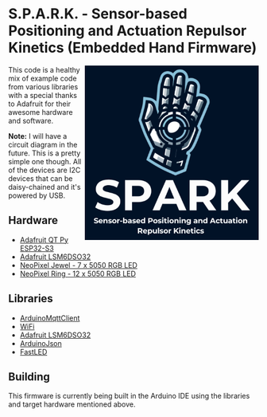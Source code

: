 # S.P.A.R.K. - Sensor-based Positioning and Actuation Repulsor Kinetics (Embedded Hand Firmware)

<img src="/assets/SPARK_Logo_bg.png" alt="SPARK Logo" width="350" align="right">

This code is a healthy mix of example code from various libraries with a special thanks to Adafruit for their awesome hardware and software.

**Note:** I will have a circuit diagram in the future. This is a pretty simple one though. All of the devices are I2C devices that can be daisy-chained and it's powered by USB.

## Hardware

* [Adafruit QT Py ESP32-S3](https://www.adafruit.com/product/5426)
* [Adafruit LSM6DSO32](https://www.adafruit.com/product/4692)
* [NeoPixel Jewel - 7 x 5050 RGB LED](https://www.adafruit.com/product/2226)
* [NeoPixel Ring - 12 x 5050 RGB LED](https://www.adafruit.com/product/1643)

## Libraries

- [ArduinoMqttClient](https://github.com/arduino-libraries/ArduinoMqttClient)
- [WiFi](https://github.com/arduino-libraries/WiFi)
- [Adafruit LSM6DSO32](https://github.com/adafruit/Adafruit_LSM6DS)
- [ArduinoJson](https://github.com/bblanchon/ArduinoJson)
- [FastLED](https://github.com/FastLED/FastLED)

## Building

This firmware is currently being built in the Arduino IDE using the libraries and target hardware mentioned above.
